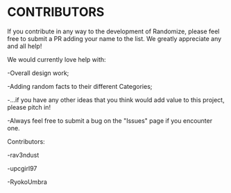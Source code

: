 # CONTRIBUTORS

If you contribute in any way to the development of Randomize, please feel free to submit a PR adding your name to the list. We greatly appreciate any and all help!

We would currently love help with: 

-Overall design work;

-Adding random facts to their different Categories;

-...if you have any other ideas that you think would add value to this project, please pitch in!

-Always feel free to submit a bug on the "Issues" page if you encounter one.

Contributors: 

-rav3ndust

-upcgirl97

-RyokoUmbra
